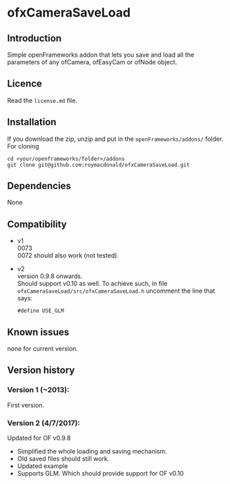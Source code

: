 ofxCameraSaveLoad
=====================================

Introduction
------------
Simple openFrameworks addon that lets you save and load all the parameters of any ofCamera, ofEasyCam or ofNode object.

Licence
-------
Read the `license.md` file.

Installation
------------
If you download the zip, unzip and put in the `openFrameworks/addons/` folder.
For cloning 

    cd <your/openframeworks/folder>/addons
    git clone git@github.com:roymacdonald/ofxCameraSaveLoad.git

Dependencies
------------
None

Compatibility
------------
* v1  
	0073  
	0072 should also work (not tested).

* v2   
	version 0.9.8 onwards.   
Should support v0.10 as well.
To achieve such, in file `ofxCameraSaveLoad/src/ofxCameraSaveLoad.h` uncomment the line that says:

	`#define USE_GLM`


Known issues
------------
none for current version.



Version history
------------

### Version 1 (~2013):
First version.
### Version 2 (4/7/2017):
Updated for OF v0.9.8    

* Simplified the whole loading and saving mechanism. 
* Old saved files should still work.
* Updated example
* Supports GLM. Which should provide support for OF v0.10


